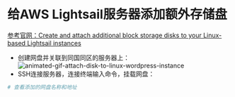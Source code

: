 # 给AWS Lightsail服务器添加额外存储盘

[参考官网：Create and attach additional block storage disks to your Linux-based Lightsail instances](https://lightsail.aws.amazon.com/ls/docs/en/articles/create-and-attach-additional-block-storage-disks-linux-unix)

- 创建网盘并关联到同国同区的服务器上：
![animated-gif-attach-disk-to-linux-wordpress-instance](https://user-images.githubusercontent.com/14041622/45548750-06789a00-b858-11e8-84d6-1d09118beba5.gif)
- SSH连接服务器，连接终端输入命令，挂载网盘：
```sh
# 查看添加的网盘名称和地址
```